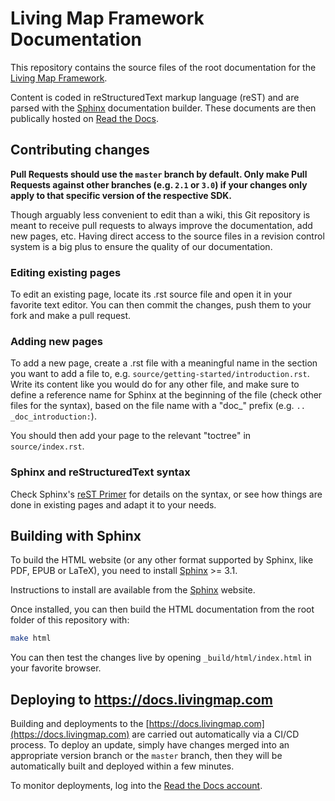 # Living Map Framework Documentation

This repository contains the source files of the root documentation for the [Living Map Framework](https://docs.livingmap.com).

Content is coded in reStructuredText markup language (reST) and are parsed with the [Sphinx](https://www.sphinx-doc.org/) documentation builder. These documents are then publically hosted on [Read the Docs](https://readthedocs.org/).

## Contributing changes

**Pull Requests should use the `master` branch by default. Only make Pull Requests against other branches (e.g. `2.1` or `3.0`) if your changes only apply to that specific version of the respective SDK.**

Though arguably less convenient to edit than a wiki, this Git repository is meant to receive pull requests to always improve the documentation, add new pages, etc. Having direct access to the source files in a revision control system is a big plus to ensure the quality of our documentation.

### Editing existing pages

To edit an existing page, locate its .rst source file and open it in your favorite text editor. You can then commit the changes, push them to your fork and make a pull request.

### Adding new pages

To add a new page, create a .rst file with a meaningful name in the section you want to add a file to, e.g. `source/getting-started/introduction.rst`. Write its content like you would do for any other file, and make sure to define a reference name for Sphinx at the beginning of the file (check other files for the syntax), based on the file name with a "doc_" prefix (e.g. `.. _doc_introduction:`).

You should then add your page to the relevant "toctree" in `source/index.rst`.

### Sphinx and reStructuredText syntax

Check Sphinx's [reST Primer](https://www.sphinx-doc.org/en/master/usage/restructuredtext/index.html) for details on the syntax, or see how things are done in existing pages and adapt it to your needs.


## Building with Sphinx

To build the HTML website (or any other format supported by Sphinx, like PDF, EPUB or LaTeX), you need to install [Sphinx](https://www.sphinx-doc.org/) >= 3.1.

Instructions to install are available from the [Sphinx](https://www.sphinx-doc.org/en/master/usage/installation.html) website.

Once installed, you can then build the HTML documentation from the root folder of this repository with:

```sh
make html
```

You can then test the changes live by opening `_build/html/index.html` in your favorite browser.


## Deploying to https://docs.livingmap.com

Building and deployments to the [https://docs.livingmap.com](https://docs.livingmap.com) are carried out automatically via a CI/CD process. To deploy an update, simply have changes merged into an appropriate version branch or the `master` branch, then they will be automatically built and deployed within a few minutes. 

To monitor deployments, log into the [Read the Docs account](https://readthedocs.org/projects/).